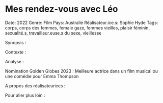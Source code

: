 # Mes rendez-vous avec Léo

Date: 2022
Genre: Film
Pays: Australie
Réalisateur.ice.s: Sophie Hyde
Tags: corps, corps des femmes, female gaze, femmes vieilles, plaisir féminin, sexualité.s, travailleur.euse.s du sexe, vieillesse

Synopsis : 

Contexte : 

Analyse : 

Nomination Golden Globes 2023 : Meilleure actrice dans un film musical ou une comédie pour Emma Thompson

A propos des réalisateurices : 

Pour aller plus loin :